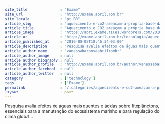 ```yaml
---
site_title               : "Exame"
site_url                 : "http://exame.abril.com.br"
site_locale              : "pt_BR"
article_slug             : "aquecimento-e-co2-ameacam-a-propria-base-da-vida-marinha"
article_title            : "Aquecimento e CO2 ameaçam a própria base da vida marinha"
article_image            : "https://abrilexame.files.wordpress.com/2016/09/size_960_16_9_mar6.jpg?quality=70&strip=all&w=960"
article_url              : "http://exame.abril.com.br/tecnologia/aquecimento-e-co2-ameacam-a-propria-base-da-vida-marinha/"
article_published_at     : "2016-08-05T18:46:34-03:00"
article_description      : "Pesquisa avalia efeitos de águas mais quentes e ácidas sobre fitoplânctons, essenciais para a manutenção do ecossistema marinho e para regulação do clima global..."
article_author_name      : "vanessabarbosaabrilcombr"
article_author_image     : null
article_author_biography : null
article_author_profile   : "http://exame.abril.com.br/author/vanessabarbosaabrilcombr/"
article_author_facebook  : null
article_author_twitter   : null
category                 : ['technology']
tags                     : ['Exame']
permalink                : "/:categories/aquecimento-e-co2-ameacam-a-propria-base-da-vida-marinha/"
layout                   : post
---
```


Pesquisa avalia efeitos de águas mais quentes e ácidas sobre fitoplânctons, essenciais para a manutenção do ecossistema marinho e para regulação do clima global...
